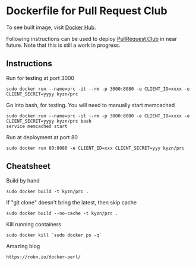 # Dockerfile for Pull Request Club

To see built image, visit [Docker Hub](https://hub.docker.com/r/kyzn/prc/).

Following instructions can be used to deploy [PullRequest.Club](https://github.com/kyzn/PRC) in near future. Note that this is still a work in progress.

## Instructions

Run for testing at port 3000

    sudo docker run --name=prc -it --rm -p 3000:8080 -e CLIENT_ID=xxxx -e CLIENT_SECRET=yyyy kyzn/prc

Go into bash, for testing. You will need to manually start memcached

    sudo docker run --name=prc -it --rm -p 3000:8080 -e CLIENT_ID=xxxx -e CLIENT_SECRET=yyyy kyzn/prc bash
    service memcached start

Run at deployment at port 80

    sudo docker run 80:8080 -e CLIENT_ID=xxx CLIENT_SECRET=yyy kyzn/prc


## Cheatsheet

Build by hand

    sudo docker build -t kyzn/prc .

If "git clone" doesn't bring the latest, then skip cache

    sudo docker build --no-cache -t kyzn/prc .

Kill running containers

    sudo docker kill `sudo docker ps -q`

Amazing blog

    https://robn.io/docker-perl/

